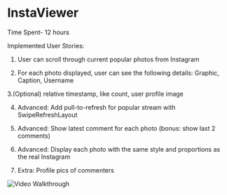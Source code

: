 InstaViewer
===========

Time Spent- 12 hours

Implemented User Stories:

1. User can scroll through current popular photos from Instagram

2. For each photo displayed, user can see the following details: Graphic, Caption, Username

3.(Optional) relative timestamp, like count, user profile image

4. Advanced: Add pull-to-refresh for popular stream with SwipeRefreshLayout

5. Advanced: Show latest comment for each photo (bonus: show last 2 comments)

6. Advanced: Display each photo with the same style and proportions as the real Instagram

7. Extra: Profile pics of commenters

![Video Walkthrough](InstaViewDemo.gif)
